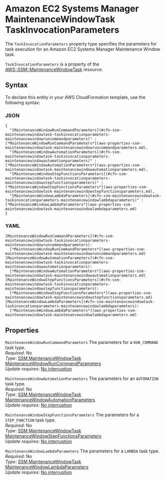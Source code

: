 # Amazon EC2 Systems Manager MaintenanceWindowTask TaskInvocationParameters<a name="aws-properties-ssm-maintenancewindowtask-taskinvocationparameters"></a>

<a name="aws-properties-ssm-maintenancewindowtask-taskinvocationparameters-description"></a>The `TaskInvocationParameters` property type specifies the parameters for task execution for an Amazon EC2 Systems Manager Maintenance Window task\.

<a name="aws-properties-ssm-maintenancewindowtask-taskinvocationparameters-inheritance"></a> `TaskInvocationParameters` is a property of the [AWS::SSM::MaintenanceWindowTask](aws-resource-ssm-maintenancewindowtask.md) resource\.

## Syntax<a name="aws-properties-ssm-maintenancewindowtask-taskinvocationparameters-syntax"></a>

To declare this entity in your AWS CloudFormation template, use the following syntax:

### JSON<a name="aws-properties-ssm-maintenancewindowtask-taskinvocationparameters-syntax.json"></a>

```
{
  "[MaintenanceWindowRunCommandParameters](#cfn-ssm-maintenancewindowtask-taskinvocationparameters-maintenancewindowruncommandparameters)" : [*MaintenanceWindowRunCommandParameters*](aws-properties-ssm-maintenancewindowtask-maintenancewindowruncommandparameters.md),
  "[MaintenanceWindowAutomationParameters](#cfn-ssm-maintenancewindowtask-taskinvocationparameters-maintenancewindowautomationparameters)" : [*MaintenanceWindowAutomationParameters*](aws-properties-ssm-maintenancewindowtask-maintenancewindowautomationparameters.md),
  "[MaintenanceWindowStepFunctionsParameters](#cfn-ssm-maintenancewindowtask-taskinvocationparameters-maintenancewindowstepfunctionsparameters)" : [*MaintenanceWindowStepFunctionsParameters*](aws-properties-ssm-maintenancewindowtask-maintenancewindowstepfunctionsparameters.md),
  "[MaintenanceWindowLambdaParameters](#cfn-ssm-maintenancewindowtask-taskinvocationparameters-maintenancewindowlambdaparameters)" : [*MaintenanceWindowLambdaParameters*](aws-properties-ssm-maintenancewindowtask-maintenancewindowlambdaparameters.md)
}
```

### YAML<a name="aws-properties-ssm-maintenancewindowtask-taskinvocationparameters-syntax.yaml"></a>

```
[MaintenanceWindowRunCommandParameters](#cfn-ssm-maintenancewindowtask-taskinvocationparameters-maintenancewindowruncommandparameters):
  [*MaintenanceWindowRunCommandParameters*](aws-properties-ssm-maintenancewindowtask-maintenancewindowruncommandparameters.md)
[MaintenanceWindowAutomationParameters](#cfn-ssm-maintenancewindowtask-taskinvocationparameters-maintenancewindowautomationparameters):
  [*MaintenanceWindowAutomationParameters*](aws-properties-ssm-maintenancewindowtask-maintenancewindowautomationparameters.md)
[MaintenanceWindowStepFunctionsParameters](#cfn-ssm-maintenancewindowtask-taskinvocationparameters-maintenancewindowstepfunctionsparameters):
  [*MaintenanceWindowStepFunctionsParameters*](aws-properties-ssm-maintenancewindowtask-maintenancewindowstepfunctionsparameters.md)
[MaintenanceWindowLambdaParameters](#cfn-ssm-maintenancewindowtask-taskinvocationparameters-maintenancewindowlambdaparameters):
  [*MaintenanceWindowLambdaParameters*](aws-properties-ssm-maintenancewindowtask-maintenancewindowlambdaparameters.md)
```

## Properties<a name="aws-properties-ssm-maintenancewindowtask-taskinvocationparameters-properties"></a>

`MaintenanceWindowRunCommandParameters`  <a name="cfn-ssm-maintenancewindowtask-taskinvocationparameters-maintenancewindowruncommandparameters"></a>
The parameters for a `RUN_COMMAND` task type\.  
 *Required*: No  
 *Type*: [SSM MaintenanceWindowTask MaintenanceWindowRunCommandParameters](aws-properties-ssm-maintenancewindowtask-maintenancewindowruncommandparameters.md)  
 *Update requires*: [No interruption](using-cfn-updating-stacks-update-behaviors.md#update-no-interrupt) 

`MaintenanceWindowAutomationParameters`  <a name="cfn-ssm-maintenancewindowtask-taskinvocationparameters-maintenancewindowautomationparameters"></a>
The parameters for an `AUTOMATION` task type\.  
 *Required*: No  
 *Type*: [SSM MaintenanceWindowTask MaintenanceWindowAutomationParameters](aws-properties-ssm-maintenancewindowtask-maintenancewindowautomationparameters.md)  
 *Update requires*: [No interruption](using-cfn-updating-stacks-update-behaviors.md#update-no-interrupt) 

`MaintenanceWindowStepFunctionsParameters`  <a name="cfn-ssm-maintenancewindowtask-taskinvocationparameters-maintenancewindowstepfunctionsparameters"></a>
The parameters for a `STEP_FUNCTION` task type\.  
 *Required*: No  
 *Type*: [SSM MaintenanceWindowTask MaintenanceWindowStepFunctionsParameters](aws-properties-ssm-maintenancewindowtask-maintenancewindowstepfunctionsparameters.md)  
 *Update requires*: [No interruption](using-cfn-updating-stacks-update-behaviors.md#update-no-interrupt) 

`MaintenanceWindowLambdaParameters`  <a name="cfn-ssm-maintenancewindowtask-taskinvocationparameters-maintenancewindowlambdaparameters"></a>
The parameters for a `LAMBDA` task type\.  
 *Required*: No  
 *Type*: [SSM MaintenanceWindowTask MaintenanceWindowLambdaParameters](aws-properties-ssm-maintenancewindowtask-maintenancewindowlambdaparameters.md)  
 *Update requires*: [No interruption](using-cfn-updating-stacks-update-behaviors.md#update-no-interrupt) 